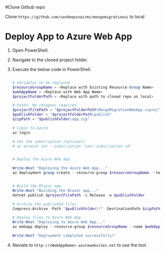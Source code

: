 #Clone Github repo

Clone `https://github.com/sandeepsnairms/mongomigrationui` to local

# Deploy App to Azure Web App

1. Open PowerShell.
2. Navigate to the cloned project folder.
3. Execute the below code in PowerShell.

	```Powershell

	# Variables to be replaced
	$resourceGroupName = <Replace with Existing Resource Group Name>
	$webAppName = <Replace with Web App Name>
	$projectFolderPath = <Replace with path to cloned repo on local>

	# Paths- No chnagees required
	$projectFilePath = "$projectFolderPath\MongoMigrationWebApp.csproj"
	$publishFolder = "$projectFolderPath\publish"
	$zipPath = "$publishFolder\app.zip"

	# Login to Azure
	az login

	# Set the subscription (optional)
	# az account set --subscription "your-subscription-id"


	# Deploy the Azure Web App
	
	Write-Host "Deploying the Azure Web App..."
	az deployment group create --resource-group $resourceGroupName --template-file main.bicep --parameters location=WestUs3 webAppName=$webAppName


	# Build the Blazor app
	Write-Host "Building the Blazor app..."
	dotnet publish $projectFilePath -c Release -o $publishFolder

	# Archive the published files
	Compress-Archive -Path "$publishFolder\*" -DestinationPath $zipPath -Update

	# Deploy files to Azure Web App
	Write-Host "Deploying to Azure Web App..."
	az webapp deploy --resource-group $resourceGroupName --name $webAppName --src-path $zipPath --type zip

	Write-Host "Deployment completed successfully!"
	```

4. Naviate to `http://<WebAppName>.azurewebsites.net` to use the tool.